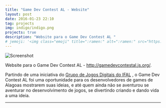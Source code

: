 ```yaml
---
title: "Game Dev Contest AL - Website"
layout: post
date: 2016-01-23 22:10
tag: projects
img: indigo/indigo.png
projects: true
description: "Website para o Game Dev Contest AL "
# jemoji: '<img class="emoji" title=":ramen:" alt=":ramen:" src="https://assets.github.com/images/icons/emoji/unicode/1f35c.png" height="20" width="20" align="absmiddle">'
---
```


![Screenshot](http://denisvieira.js.org/assets/images/projects/gamedevcontest.png)

Website para o  Game Dev Contest AL - <a href="http://gamedevcontestal.js.org/" target="_blank">http://gamedevcontestal.js.org/</a>.

Partindo de uma iniciativa do [Grupo de Jogos Digitais do IFAL](https://www.facebook.com/groups/349564285252725) , o Game Dev Contest AL foi uma oportunidade para os desenvolvedores de games de Alagoas mostrarem suas ideias, e até quem ainda não se aventurou se aventurar no desenvolvimento de jogos, se divertindo criando e dando vida a uma ideia.

---
